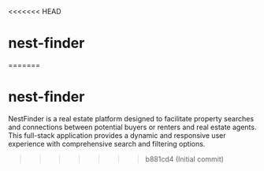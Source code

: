 <<<<<<< HEAD
# nest-finder
=======
# nest-finder
NestFinder is a real estate platform designed to facilitate property searches and connections between potential buyers or renters and real estate agents. This full-stack application provides a dynamic and responsive user experience with comprehensive search and filtering options.
>>>>>>> b881cd4 (Initial commit)
